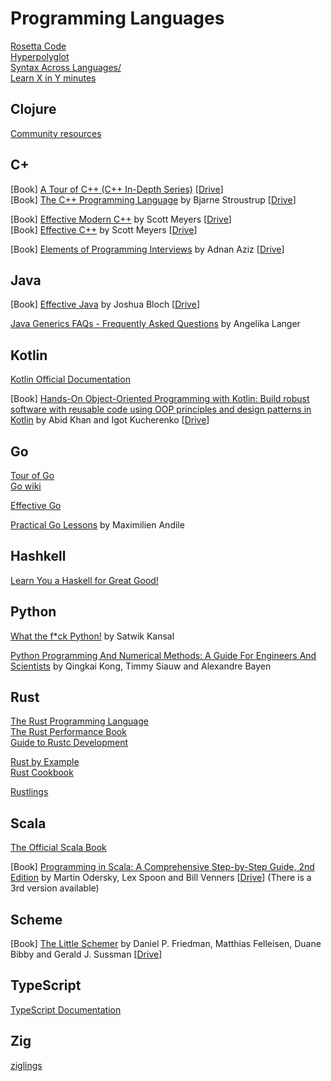# Programming Languages

[Rosetta Code](http://rosettacode.org/wiki/Rosetta_Code)  
[Hyperpolyglot](https://hyperpolyglot.org/)  
[Syntax Across Languages/](http://rigaux.org/language-study/syntax-across-languages/)  
[Learn X in Y minutes](https://learnxinyminutes.com/)  

## Clojure

[Community resources](https://clojure.org/community/resources)

## C+

[Book] [A Tour of C++ (C++ In-Depth Series)](https://www.amazon.com/Tour-2nd-Depth-Bjarne-Stroustrup/dp/0134997832) [[Drive](https://drive.google.com/drive/search?q=stroustrup%20tour)]  
[Book] [The C++ Programming Language](https://www.amazon.com/C-Programming-Language-4th/dp/0321563840) by Bjarne Stroustrup [[Drive](https://drive.google.com/drive/search?q=stroustrup%20programming%20language)]  

[Book] [Effective Modern C++](https://www.amazon.com/Effective-Modern-Specific-Ways-Improve/dp/1491903996) by Scott Meyers [[Drive](https://drive.google.com/drive/search?q=meyers%20effective%20modern)]  
[Book] [Effective C++](https://www.amazon.com/Effective-Specific-Improve-Programs-Designs/dp/0321334876) by Scott Meyers [[Drive](https://drive.google.com/drive/search?q=meyers%20effective)]  

[Book] [Elements of Programming Interviews](https://www.amazon.fr/Elements-Programming-Interviews-Insiders-Guide/dp/1479274836) by Adnan Aziz [[Drive](https://drive.google.com/drive/search?q=aziz%20elements%20programming%20interviews)]  

## Java

[Book] [Effective Java](https://www.amazon.com/Effective-Java-Joshua-Bloch/dp/0134685997) by Joshua Bloch [[Drive](https://drive.google.com/drive/search?q=bloch%20effective%20java)]  

[Java Generics FAQs - Frequently Asked Questions](http://www.angelikalanger.com/GenericsFAQ/JavaGenericsFAQ.html) by Angelika Langer  
## Kotlin

[Kotlin Official Documentation](https://kotlinlang.org/docs)  

[Book] [Hands-On Object-Oriented Programming with Kotlin: Build robust software with reusable code using OOP principles and design patterns in Kotlin](https://www.amazon.com/Hands-Object-Oriented-Programming-Kotlin-principles-ebook/dp/B07K45HXV5) by Abid Khan and Igot Kucherenko [[Drive](https://drive.google.com/drive/search?q=khan%20hands%20object%20oriented%20programming%20kotlin)]  

## Go

[Tour of Go](https://tour.golang.org)  
[Go wiki](https://github.com/golang/go/wiki)  

[Effective Go](https://golang.org/doc/effective_go.html#introduction)  

[Practical Go Lessons](https://www.practical-go-lessons.com/) by Maximilien Andile  

## Hashkell

[Learn You a Haskell for Great Good!](http://learnyouahaskell.com/chapters) 

## Python

[What the f*ck Python!](https://github.com/satwikkansal/wtfpython) by Satwik Kansal


[Python Programming And Numerical Methods: A Guide For Engineers And Scientists](https://pythonnumericalmethods.berkeley.edu/notebooks/Index.html) by Qingkai Kong, Timmy Siauw and Alexandre Bayen  
## Rust

[The Rust Programming Language](https://doc.rust-lang.org/book/)  
[The Rust Performance Book](https://nnethercote.github.io/perf-book/)  
[Guide to Rustc Development](https://rustc-dev-guide.rust-lang.org/)

[Rust by Example](https://doc.rust-lang.org/rust-by-example)  
[Rust Cookbook](https://rust-lang-nursery.github.io/rust-cookbook/intro.html)  

[Rustlings](https://github.com/rust-lang/rustlings)  
## Scala

[The Official Scala Book](https://docs.scala-lang.org/overviews/scala-book/introduction.html)  

[Book] [Programming in Scala: A Comprehensive Step-by-Step Guide, 2nd Edition](https://www.amazon.com/Programming-Scala-Comprehensive-Step-Step/dp/0981531644) by Martin Odersky, Lex Spoon and Bill Venners [[Drive](https://drive.google.com/drive/search?q=odersky%20programming%20scala)]  (There is a 3rd version available)  

## Scheme

[Book] [The Little Schemer](https://www.amazon.com/Little-Schemer-Daniel-P-Friedman/dp/0262560992) by Daniel P. Friedman, Matthias Felleisen, Duane Bibby and Gerald J. Sussman [[Drive](https://drive.google.com/drive/search?q=friedman%20little%20schemer)]  



## TypeScript

[TypeScript Documentation](https://www.typescriptlang.org/docs)  

## Zig

[ziglings](https://github.com/ratfactor/ziglings)  